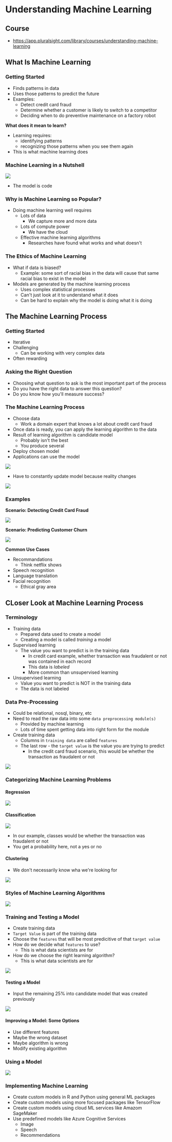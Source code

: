 # Understanding Machine Learning

## Course

- https://app.pluralsight.com/library/courses/understanding-machine-learning

## What Is Machine Learning

### Getting Started

- Finds patterns in data
- Uses those patterns to predict the future
- Examples:
    - Detect credit card fraud
    - Determine whether a customer is likely to switch to a competitor
    - Deciding when to do preventive maintenance on a factory robot

**What does it mean to learn?**

- Learning requires:
    - identifying patterns
    - recognizing those patterns when you see them again
- This is what machine learning does

### Machine Learning in a Nutshell

![](./images/1.png)

- The model is code

### Why is Machine Learning so Popular?

- Doing machine learning well requires
    - Lots of data
        - We capture more and more data
    - Lots of compute power
        - We have the cloud
    - Effective machine learning algorithms
        - Researches have found what works and what doesn't

### The Ethics of Machine Learning

- What if data is biased?
    - Example: some sort of racial bias in the data will cause that same racial bias to exist in the model
- Models are generated by the machine learning process
    - Uses complex statistical processes
    - Can't just look at it to understand what it does
    - Can be hard to explain why the model is doing what it is doing

## The Machine Learning Process

### Getting Started

- Iterative
- Challenging
    - Can be working with very complex data
- Often rewarding

### Asking the Right Question

- Choosing what question to ask is the most important part of the process
- Do you have the right data to answer this question?
- Do you know how you'll measure success?

### The Machine Learning Process

- Choose data
    - Work a domain expert that knows a lot about credit card fraud
- Once data is ready, you can apply the learning algorithm to the data
- Result of learning algorithm is candidate model
    - Probably isn't the best
    - You produce several
- Deploy chosen model
- Applications can use the model

![](./images/2.png)

- Have to constantly update model because reality changes

![](./images/3.png)

### Examples

**Scenario: Detecting Credit Card Fraud**

![](./images/4.png)

**Scenario: Predicting Customer Churn**

![](./images/5.png)

**Common Use Cases**

- Recommandations
    - Think netflix shows
- Speech recognition
- Language translation
- Facial recognition
    - Ethical gray area


## CLoser Look at Machine Learning Process

### Terminology

- Training data
    - Prepared data used to create a model
    - Creating a model is called *training* a model
- Supervised learning
    - The value you want to predict is in the training data
        - In credit card example, whether transaction was fraudalent or not was contained in each record
        - This data is *labeled*
        - More common than unsupervised learning
- Unsupervised learning
    - Value you want to predict is NOT in the training data
    - The data is not labeled

### Data Pre-Processing

- Could be relational, nosql, binary, etc
- Need to read the raw data into some `data preprocessing module(s)`
    - Provided by machine learning 
    - Lots of time spent getting data into right form for the module
- Create training data
    - Columns in `training data`  are called `features`
    - The last row - the `target value` is the value you are trying to predict
        - In the credit card fraud scenario, this would be whether the transaction as fraudalent or not

![](./images/6.png)

### Categorizing Machine Learning Problems

#### Regression

![](./images/7.png)

#### Classification

![](./images/8.png)

- In our example, classes would be whether the transaction was fraudalent or not
- You get a probability here, not a yes or no

#### Clustering

- We don't necessarily know wha we're looking for

![](./images/9.png)

### Styles of Machine Learning Algorithms

![](./images/10.png)

### Training and Testing a Model

- Create training data
- `Target Value` is part of the training data
- Choose the `features` that will be most predicitive of that `target value`
- How do we decide what `features` to use?
    - This is what data scientists are for
- How do we choose the right learning algorithm?
    - This is what data scientists are for

![](./images/11.png)

#### Testing a Model

- Input the remaining 25% into candidate model that was created previously

![](./images/12.png)

#### Improving a Model: Some Options

- Use different features
- Maybe the wrong dataset 
- Maybe algorithm is wrong
- Modify existing algorithm

### Using a Model

![](./images/13.png)

### Implementing Machine Learning

- Create custom models in R and Python using general ML packages
- Create custom models using more focused packages like TensorFlow
- Create custom models using cloud ML services like Amazom SageMaker
- Use predefined models like Azure Cognitive Services
    - Image
    - Speech
    - Recommendations